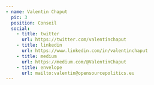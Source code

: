 ```yaml
---
- name: Valentin Chaput
  pic: 3
  position: Conseil
  social:
    - title: twitter
      url: https://twitter.com/valentinchaput
    - title: linkedin
      url: https://www.linkedin.com/in/valentinchaput
    - title: medium
      url: https://medium.com/@ValentinChaput
    - title: envelope
      url: mailto:valentin@opensourcepolitics.eu
---
```

